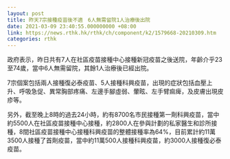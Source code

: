 ```yaml
---
layout: post
title: 昨天7宗接種疫苗後不適　6人無需留院1人治療後出院
date: 2021-03-09 23:40:55.000000000 +08:00
link: https://news.rthk.hk/rthk/ch/component/k2/1579668-20210309.htm
categories: rthk
---
```


政府表示，昨日共有7人在社區疫苗接種中心接種新冠疫苗之後送院，年齡介乎23至74歲，當中6人無需留院，其餘1人治療後已經出院。

7宗個案包括兩人接種復必泰疫苗、5人接種科興疫苗，出現的症狀包括血壓上升、呼吸急促、異常胸部疼痛、左邊手腳虛弱、暈眩、左手臂痲痺，及皮膚出現皮疹等。

另外，截至晚上8時的過去24小時，約有8700名市民接種第一劑科興疫苗，當中約5500人在社區疫苗接種中心接種，約2800人在參與計劃的私家醫生和診所接種，8間社區疫苗接種中心接種科興疫苗的整體接種率為64%，目前累計約11萬3500人接種了首劑疫苗，當中約11萬500人接種科興疫苗，約3000人接種復必泰疫苗。
